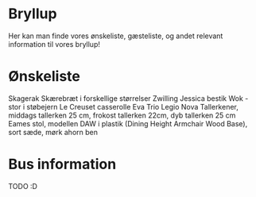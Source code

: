 # Bryllup
Her kan man finde vores ønskeliste, gæsteliste, og andet relevant information til vores bryllup! 

# Ønskeliste
Skagerak Skærebræt i forskellige størrelser
Zwilling Jessica bestik
Wok - stor i støbejern
Le Creuset casserolle
Eva Trio Legio Nova Tallerkener, middags tallerken 25 cm, frokost tallerken 22cm, dyb tallerken 25 cm
Eames stol, modellen DAW i plastik (Dining Height Armchair Wood Base), sort sæde, mørk ahorn ben

# Bus information
TODO :D
